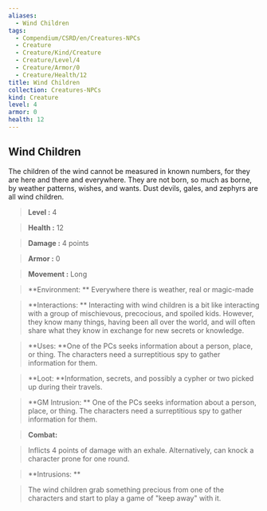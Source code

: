 ```yaml
---
aliases:
  - Wind Children
tags:
  - Compendium/CSRD/en/Creatures-NPCs
  - Creature
  - Creature/Kind/Creature
  - Creature/Level/4
  - Creature/Armor/0
  - Creature/Health/12
title: Wind Children
collection: Creatures-NPCs
kind: Creature
level: 4
armor: 0
health: 12
---
```

## Wind Children    
The children of the wind cannot be measured in known numbers, for they are here and there and everywhere. They are not born, so much as borne, by weather patterns, wishes, and wants. Dust devils, gales, and zephyrs are all wind children.    
  
    
> **Level :** 4    
> **Health :** 12    
> **Damage :** 4 points    
> **Armor :** 0    
> **Movement :** Long    
> **Environment: ** Everywhere there is weather, real or magic-made    
> **Interactions: ** Interacting with wind children is a bit like interacting with a group of mischievous, precocious, and spoiled kids. However, they know many things, having been all over the world, and will often share what they know in exchange for new secrets or knowledge.    
> **Uses: **One of the PCs seeks information about a person, place, or thing. The characters need a surreptitious spy to gather information for them.    
> **Loot: **Information, secrets, and possibly a cypher or two picked up during their travels.    
> **GM Intrusion: ** One of the PCs seeks information about a person, place, or thing. The characters need a surreptitious spy to gather information for them.    
  
> **Combat:**   
> Inflicts 4 points of damage with an exhale. Alternatively, can knock a character prone for one round.    
    
  
> **Intrusions: **   
> The wind children grab something precious from one of the characters and start to play a game of "keep away" with it.    
